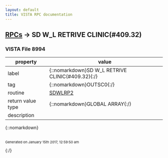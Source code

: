 ```yaml
---
layout: default
title: VISTA RPC documentation
---
```




## [RPCs](TableOfContent.md) &#8594; SD W_L RETRIVE CLINIC(#409.32) 



### VISTA File 8994 


 property | value 
--- | --- 
 label | {::nomarkdown}SD W_L RETRIVE CLINIC(#409.32){:/}
 tag | {::nomarkdown}OUTSC0{:/}
 routine | [SDWLRP2](http://code.osehra.org/dox/Routine_SDWLRP2_source.html)
 return value type | {::nomarkdown}GLOBAL ARRAY{:/}
 description | 

{::nomarkdown} <br/><br/><p style="font-size: 11px">Generated on January 15th 2017, 12:59:50 am</p>{:/}